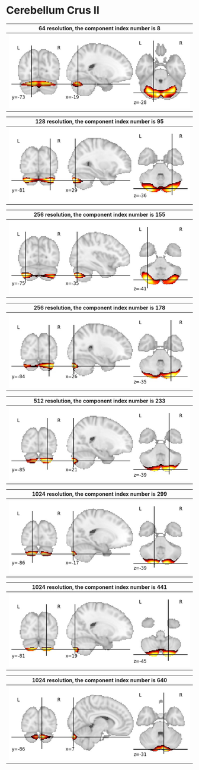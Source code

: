 # **Cerebellum Crus II**

| 64 resolution, the component index number is 8|  
|:---:|  
| ![Component 64](../64/final/8.jpg "From component 64: Cerebellum Crus II") |

| 128 resolution, the component index number is 95|  
|:---:|  
| ![Component 128](../128/final/95.jpg "From component 128: Cerebellum Crus II") |

| 256 resolution, the component index number is 155|  
|:---:|  
| ![Component 256](../256/final/155.jpg "From component 256: Cerebellum Crus II") |

| 256 resolution, the component index number is 178|  
|:---:|  
| ![Component 256](../256/final/178.jpg "From component 256: Cerebellum Crus II") |

| 512 resolution, the component index number is 233|  
|:---:|  
| ![Component 512](../512/final/233.jpg "From component 512: Cerebellum Crus II") |

| 1024 resolution, the component index number is 299|  
|:---:|  
| ![Component 1024](../1024/final/299.jpg "From component 1024: Cerebellum Crus II") |

| 1024 resolution, the component index number is 441|  
|:---:|  
| ![Component 1024](../1024/final/441.jpg "From component 1024: Cerebellum Crus II") |

| 1024 resolution, the component index number is 640|  
|:---:|  
| ![Component 1024](../1024/final/640.jpg "From component 1024: Cerebellum Crus II") |
